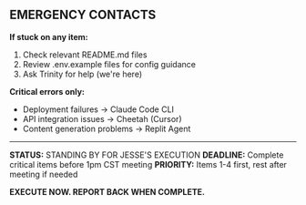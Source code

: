 ## EMERGENCY CONTACTS

**If stuck on any item:**
1. Check relevant README.md files
2. Review .env.example files for config guidance
3. Ask Trinity for help (we're here)

**Critical errors only:**
- Deployment failures → Claude Code CLI
- API integration issues → Cheetah (Cursor)
- Content generation problems → Replit Agent

---

**STATUS:** STANDING BY FOR JESSE'S EXECUTION
**DEADLINE:** Complete critical items before 1pm CST meeting
**PRIORITY:** Items 1-4 first, rest after meeting if needed

**EXECUTE NOW. REPORT BACK WHEN COMPLETE.**
